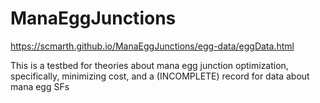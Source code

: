 # ManaEggJunctions

https://scmarth.github.io/ManaEggJunctions/egg-data/eggData.html

This is a testbed for theories about mana egg junction optimization, specifically, minimizing cost, and a (INCOMPLETE) record for data about mana egg SFs

